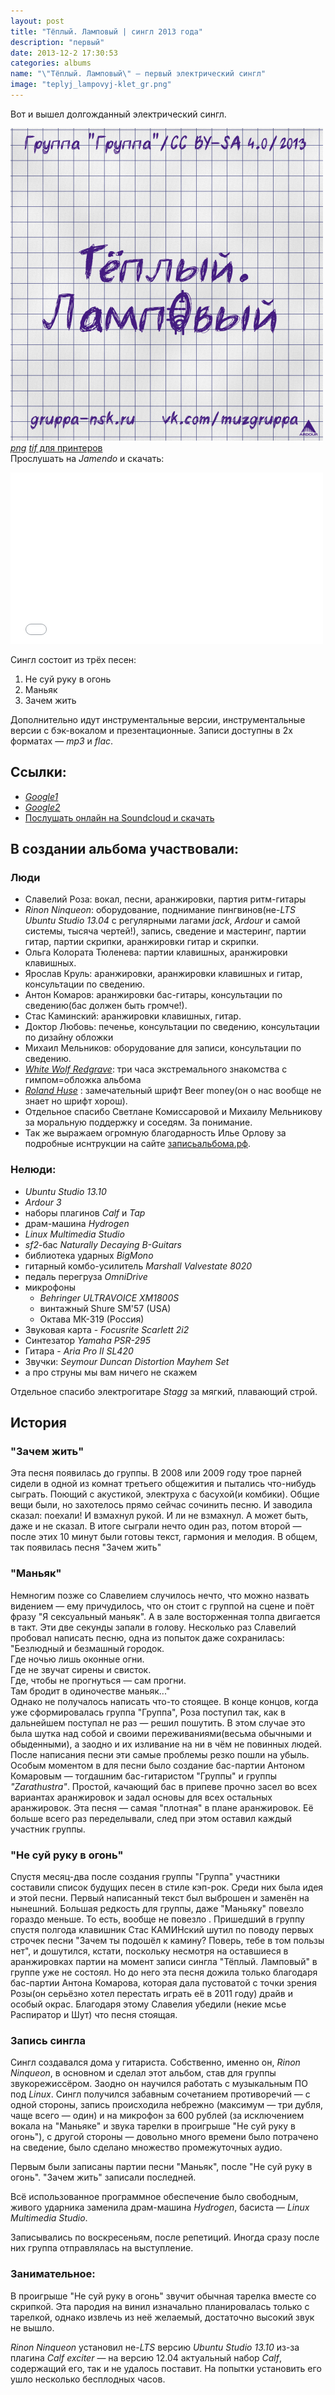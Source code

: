 ```yaml
---
layout: post
title: "Тёплый. Ламповый | сингл 2013 года"
description: "первый"
date: 2013-12-2 17:30:53
categories: albums
name: "\"Тёплый. Ламповый\" — первый электрический сингл"
image: "teplyj_lampovyj-klet_gr.png"
---
```


Вот и вышел долгожданный электрический сингл.  

<a title="кликните для получения полноразмерного изображения" href="/albums/files/tyoplyy-lampovyy/img/oblojka.png"><img alt="Обложка альбома" src="/albums/files/tyoplyy-lampovyy/img/oblojkaprew.png"></a><br>
[*png*](/albums/files/tyoplyy-lampovyy/img/oblojka.png) [*tif* для принтеров](/albums/files/tyoplyy-lampovyy/img/oblojka.tif)  
Прослушать на *Jamendo* и скачать:  
<iframe id="widget" scrolling="no" frameborder="0" width="500" height="274" style="width: 500px; height: 274px;" src="//widgets.jamendo.com/v3/album/130636?autoplay=0&layout=standard&manualWidth=400&width=500&theme=light&highlight=0&tracklist=true&tracklist_n=3&embedCode="></iframe>
  
Сингл состоит из трёх песен:

1. Не суй руку в огонь
5. Маньяк
3. Зачем жить

Дополнительно идут инструментальные версии, инструментальные версии с бэк-вокалом и презентационные. Записи доступны в 2х форматах — *mp3* и *flac*.

## Ссылки:

* [*Google1*](https://drive.google.com/folderview?id=0B-fv7DVp2MzyQzkwdXdzS04zTkk&usp=sharing)
* [*Google2*](https://googledrive.com/host/0B-fv7DVp2MzyQzkwdXdzS04zTkk/)
* [Послушать онлайн на Soundcloud и скачать](https://soundcloud.com/muzgruppa)

## В создании альбома участвовали:

### Люди
* Славелий Роза: вокал, песни, аранжировки, партия ритм-гитары
* *Rinon Ninqueon*: оборудование, поднимание пингвинов(не-*LTS Ubuntu Studio 13.04* c регулярными лагами *jack*, *Ardour* и самой системы, тысяча чертей!), запись, сведение и мастеринг, партии гитар, партии скрипки, аранжировки гитар и скрипки.
* Ольга Колората Тюленева: партии клавишных, аранжировки клавишных.
* Ярослав Круль: аранжировки, аранжировки клавишных и гитар, консультации по сведению.
* Антон Комаров: аранжировки бас-гитары, консультации по сведению(бас должен быть громче!).
* Стас Каминский: аранжировки клавишных, гитар.
* Доктор Любовь: печенье, консультации по сведению, консультации по дизайну обложки
* Михаил Мельников: оборудование для записи, консультации по сведению.
* [*White Wolf Redgrave*](http://vk.com/wwredgrave): три часа экстремального знакомства с гимпом=обложка альбома
* [*Roland Huse*](http://runesandfonts.com/) : замечательный шрифт Beer money(он о нас вообще не знает но шрифт хорош).
* Отдельное спасибо Светлане Комиссаровой и Михаилу Мельникову за моральную поддержку  и соседям. За понимание.
* Так же выражаем огромную благодарность Илье Орлову за подробные иснтрукции на сайте [записьальбома.рф](записьальбома.рф).  

### Нелюди:

- *Ubuntu Studio 13.10*
- *Ardour 3*
- наборы плагинов *Calf* и *Tap*
- драм-машина *Hydrogen*
- *Linux Multimedia Studio*
- *sf2*-бас *Naturally Decaying B-Guitars*
- библиотека ударных *BigMono*
- гитарный комбо-усилитель *Marshall Valvestate 8020*
- педаль перегруза *OmniDrive*
- микрофоны
    - *Behringer ULTRAVOICE XM1800S*
    - винтажный Shure SM'57 (USA)
    - Октава МК-319 (Россия)
- Звуковая карта - *Focusrite Scarlett 2i2*
- Синтезатор *Yamaha PSR-295*
- Гитара - *Aria Pro II SL420*
- Звучки: *Seymour Duncan Distortion Mayhem Set*
- а про струны мы вам ничего не скажем

Отдельное спасибо электрогитаре *Stagg*  за мягкий, плавающий строй. 

## История

### "Зачем жить"

Эта песня появилась до группы. В 2008 или 2009 году трое парней сидели в одной из комнат третьего общежития и пытались что-нибудь сыграть. Поющий с акустикой, электруха с басухой(и комбики). Общие вещи были, но захотелось прямо сейчас сочинить песню. И заводила сказал: поехали! И взмахнул рукой. И ли не взмахнул. А может быть, даже и не сказал.
В итоге сыграли нечто один раз, потом второй — после этих 10 минут были готовы текст, гармония и мелодия. В общем, так появилась песня "Зачем жить"

### "Маньяк"

Немногим позже со Славелием случилось нечто, что можно назвать видением — ему причудилось, что он стоит с группой на сцене и поёт фразу "Я сексуальный маньяк". А в зале восторженная толпа двигается в такт. Эти две секунды запали в голову. Несколько раз Славелий пробовал написать песню, одна из попыток даже сохранилась:
"Безлюдный и безмашный городок.  
Где ночью лишь оконные огни.  
Где не звучат сирены и свисток.  
Где, чтобы не прогнуться — сам прогни.  
Там бродит в одиночестве маньяк..."  
Однако не получалось написать что-то стоящее. В конце концов, когда уже сформировалась группа "Группа", Роза поступил так, как в дальнейшем поступал не раз — решил пошутить. В этом случае это была шутка над собой и своими переживаниями(весьма обычными и обыденными), а заодно и их изливание на ни в чём не повинных людей. После написания песни эти самые проблемы резко пошли на убыль.
Особым моментом в для песни было создание бас-партии Антоном Комаровым — тогдашним бас-гитаристом "Группы" и группы *"Zarathustra"*. Простой, качающий бас в припеве прочно засел во всех вариантах аранжировок и задал основы для всех остальных аранжировок. 
Эта песня — самая "плотная" в плане аранжировок. Её больше всего раз переделывали, след при этом оставил каждый участник группы.

### "Не суй руку в огонь"

Спустя месяц-два после создания группы "Группа" участники составили список будущих песен в стиле кэп-рок. Среди них была идея и этой песни. Первый написанный текст был выброшен и заменён на нынешний. Большая редкость для группы, даже "Маньяку" повезло гораздо меньше. То есть, вообще не повезло .
Пришедший в группу спустя полгода клавишник Стас КАМИНский шутил по поводу первых строчек песни "Зачем ты подошёл к камину? Поверь, тебе в том пользы нет", и дошутился, кстати, поскольку несмотря на оставшиеся в аранжировках партии на момент записи сингла "Тёплый. Ламповый" в группе уже не состоял.
Но до него эта песня дожила только благодаря бас-партии Антона Комарова, которая дала пустоватой с точки зрения Розы(он серьёзно хотел перестать играть её в 2011 году) драйв и особый окрас. Благодаря этому Славелия убедили (некие мсье Распиратор и Шут) что песня стоящая.

### Запись сингла

Сингл создавался дома у  гитариста. Собственно, именно он, *Rinon Ninqueon*, в основном и сделал этот альбом, став для группы звукорежиссёром. Заодно он научился работать с музыкальным ПО под *Linux*. Сингл получился забавным сочетанием противоречий — с одной стороны, запись происходила небрежно (максимум — три дубля, чаще всего — один) и на микрофон за 600 рублей (за исключением вокала на "Маньяке" и звука тарелки в проигрыше "Не суй руку в огонь"), с другой стороны — довольно много времени было потрачено на сведение, было сделано множество промежуточных аудио.

Первым были записаны партии песни "Маньяк", после "Не суй руку в огонь". "Зачем жить" записали последней.

Всё использованное программное обеспечение было свободным, живого ударника заменила драм-машина *Hydrogen*, басиста — *Linux Multimedia Studio*.

Записывались по воскресеньям, после репетиций. Иногда сразу после них группа отправлялась на выступление.

### Занимательное:

В проигрыше "Не суй руку в огонь" звучит обычная тарелка вместе со скрипкой. Эта пародия на винил изначально планировалась только с тарелкой, однако извлечь из неё желаемый, достаточно высокий звук не вышло.

*Rinon Ninqueon* установил не-*LTS* версию *Ubuntu Studio 13.10* из-за плагина *Calf exciter* — на версию 12.04 актуальный набор *Calf*, содержащий его, так и не удалось поставит. На попытки установить его ушло несколько бесплодных часов. 
